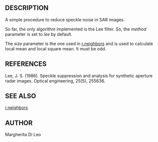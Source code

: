 ## DESCRIPTION

A simple procedure to reduce speckle noise in SAR images.

So far, the only algorithm implemented is the Lee filter. So, the
*method* parameter is set to *lee* by default.

The *size* parameter is the one used in
[r.neighbors](https://grass.osgeo.org/grass-stable/manuals/r.neighbors.html)
and is used to calculate local mean and local square mean. It must be
odd.

## REFERENCES

Lee, J. S. (1986). Speckle suppression and analysis for synthetic
aperture radar images. Optical engineering, 25(5), 255636.

## SEE ALSO

[r.neighbors](https://grass.osgeo.org/grass-stable/manuals/r.neighbors.html)

## AUTHOR

Margherita Di Leo
